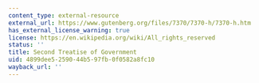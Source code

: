 ```yaml
---
content_type: external-resource
external_url: https://www.gutenberg.org/files/7370/7370-h/7370-h.htm
has_external_license_warning: true
license: https://en.wikipedia.org/wiki/All_rights_reserved
status: ''
title: Second Treatise of Government
uid: 4899dee5-2590-44b5-97fb-0f0582a8fc10
wayback_url: ''
---
```

